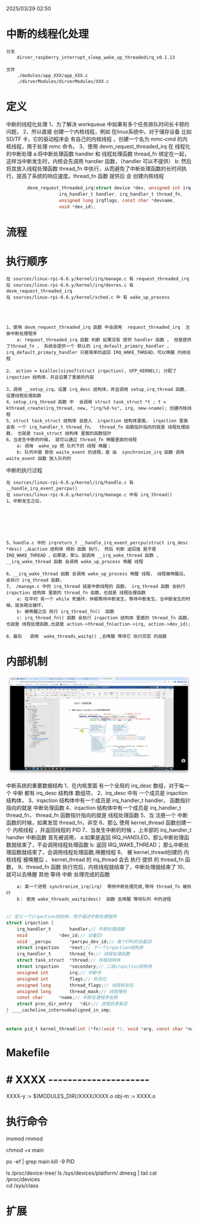 2025/03/29 02:50
# 中断的线程化处理
    分支
        dirver_raspberry_interrupt_sleep_wake_up_threadedirq_v0.1.13

    文件
        ./modules/app_XXX/app_XXX.c
        ./dirverModules/dirverModules/XXX.c

# 定义


中断的线程化处理
    1、为了解决 workqueue 中如果有多个任务排队时间长卡顿的问题，
    2、所以直接 创建一个内核线程，例如 在linux系统中，对于储存设备 比如 SD/TF 卡，它的驱动程序会 有自己的内核线程 。创建一个名为 mmc-cmd 的内核线程，用于处理 mmc 命令。
    3、使用  devm_request_threaded_irq 在 线程化的中断处理 
        a:将中断处理函数 handler 和 线程处理函数 thread_fn 绑定在一起，这样当中断发生时，内核会先调用 handler 函数，（handler 可以不提供）
        b: 然后将其放入线程处理函数 thread_fn 中执行，从而避免了中断处理函数的长时间执行，提高了系统的响应速度。thread_fn 函数 提供后 会 创建内核线程

```C
        devm_request_threaded_irq(struct device *dev, unsigned int irq,
                    irq_handler_t handler, irq_handler_t thread_fn,
                    unsigned long irqflags, const char *devname,
                    void *dev_id);

```






# 流程


# 执行顺序
    在 sources/linux-rpi-6.6.y/kernel/irq/manage.c 有 request_threaded_irq
    在 sources/linux-rpi-6.6.y/kernel/irq/devres.c 有 devm_request_threaded_irq
    在 sources/linux-rpi-6.6.y/kernel/sched.c 中 有 wake_up_process




    1、使用 devm_request_threaded_irq 函数 中会调用  request_threaded_irq  注册中断处理程序
        a: request_threaded_irq 函数 判断 如果没有 提供 handler 函数 ， 但是提供了thread_fn ， 系统会提供一个 默认的 irq_default_primary_handler ， irq_default_primary_handler 只是简单的返回 IRQ_WAKE_THREAD，可以唤醒 内核线程

    2、 action = kzalloc(sizeof(struct irqaction), GFP_KERNEL); 分配了 irqaction 结构体，并且设置了里面的内容

    3、调用 __setup_irq，设置 irq_desc 结构体，并且调用 setup_irq_thread 函数， 设置线程处理函数
    4、setup_irq_thread 函数 中  会调用 struct task_struct *t ; t = kthread_create(irq_thread, new, "irq/%d-%s", irq, new->name); 创建内核线程 
    5、struct task_struct 结构体 会放入  irqaction 结构体里面， irqaction 里面会有 一个 irq_handler_t thread_fn，  thread_fn 函数指针指向的就是 线程处理函数， 也就是 task_struct 结构体 里面的函数指针
    6、当发生中断的时候， 就可以通过 thread_fn 唤醒里面的线程
        a: 调用  wake_up 把 队列下的 线程 唤醒；
        b: 队列中是 那些 waite_event 的进程，是 由  synchronize_irq 函数 调用 waite_event 函数 放入队列的





中断的执行过程

    在 sources/linux-rpi-6.6.y/kernel/irq/handle.c 有 __handle_irq_event_percpu()
    在 sources/linux-rpi-6.6.y/kernel/irq/manage.c 中有 irq_thread()
    1、中断发生之后，






    5、handle.c 中的 irqreturn_t __handle_irq_event_percpu(struct irq_desc *desc) ,从action 结构体 得到 函数 执行， 然后 判断 返回值 是不是 IRQ_WAKE_THREAD ，如果是，那么 就调用 __irq_wake_thread 函数 ， __irq_wake_thread 函数 会调用 wake_up_process 唤醒 线程

    6、__irq_wake_thread 函数 会调用 wake_up_process 唤醒 线程， 线程被唤醒后，会执行 irq_thread 函数， 
    7、 /manage.c 中的 irq_thread 就是中断线程的 函数， irq_thread 函数 会执行 irqaction 结构体 里面的 thread_fn 函数，也就是 线程处理函数
        a: 在平时 有一个 while 死循环，休眠等待中断发生，等待中断发生，当中断发生的时候，就会跳出循环，
        b: 被唤醒之后 执行 irq_thread_fn()  函数
        c: irq_thread_fn() 函数 会执行 irqaction 结构体 里面的 thread_fn 函数，也就是 线程处理函数,也就是 action->thread_fn(action->irq, action->dev_id);
    
    8、最后   调用  wake_threads_waitq() ,去唤醒 等待它 执行完层 的函数


# 内部机制

![alt text](中断的线程化处理.png)

中断系统的重要数据结构
    1、在内核里面 有一个全局的 irq_desc 数组，对于每一个 中断 都有  irq_desc 结构体 数组项， 
    2、irq_desc 中有 一个成员是  irqaction 结构体，
    3、irqaction 结构体中有一个成员是  irq_handler_t handler，  函数指针指向的就是 中断处理函数
    4、irqaction 结构体中有一个成员是 irq_handler_t thread_fn，  thread_fn 函数指针指向的就是 线程处理函数
    5、当 注册一个 中断函数的时候，如果发现  thread_fn，非空
    6、那么 使用 kernel_thread 函数创建一个 内核线程 ，并返回线程的 PID
    7、当发生中断的时候 ，上半部的 irq_handler_t handler  中断函数 首先被调用，
        a:如果是返回 IRQ_HANDLED，那么中断处理函数就结束了，不会调用线程处理函数
        b: 返回 IRQ_WAKE_THREAD； 那么中断处理函数就结束了，会调用线程处理函数,唤醒线程
    8、 被 kernel_thread创建的  内核线程  被唤醒后 ， kernel_thread 的 irq_thread 会去  执行  提供 的 thread_fn 函数，
    9、thread_fn 函数 执行完后，内核线程就结束了，中断处理就结束了
    10、就可以去唤醒  其他 等待 中断 处理完成的函数

        a: 某一个进程 synchronize_irq(irq)  等待中断处理完成,等待 thread_fn 被执行
        b： 使用 wake_threads_waitq(desc)  函数 去唤醒 等待队列 中的进程


```C

// 定义一个irqaction结构体，用于描述中断处理程序
struct irqaction {
	irq_handler_t		handler;// 中断处理函数
	void			*dev_id;// 设备ID
	void __percpu		*percpu_dev_id;// 每个CPU的设备ID
	struct irqaction	*next;// 下一个irqaction结构体
	irq_handler_t		thread_fn;// 线程处理函数
	struct task_struct	*thread;// 线程结构体
	struct irqaction	*secondary;// 二级irqaction结构体
	unsigned int		irq;// 中断号
	unsigned int		flags;// 标志位
	unsigned long		thread_flags;// 线程标志位
	unsigned long		thread_mask;// 线程掩码
	const char		*name;// 中断处理程序名称
	struct proc_dir_entry	*dir;// 进程目录条目
} ____cacheline_internodealigned_in_smp;


extern pid_t kernel_thread(int (*fn)(void *), void *arg, const char *name, unsigned long flags);


```




# Makefile
# # XXXX ---------------------
XXXX-y := $(MODULES_DIR)/XXXX/XXXX.o
obj-m := XXXX.o


# 执行命令


insmod
rmmod

chmod +x main

ps -ef | grep main
kill -9 PID

ls /proc/device-tree/
ls /sys/devices/platform/
dmesg | tail
cat /proc/devices  
cd /sys/class 



# 扩展

